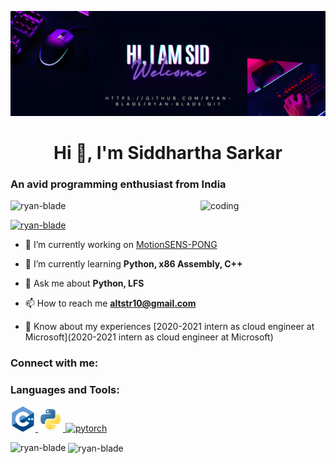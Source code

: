 ![logo](https://github.com/Ryan-Blade/Ryan-Blade/blob/bc21f24c155f9b855466ca26eaaf3e76e661aade/gallery(2).png)
<h1 align="center">Hi 👋, I'm Siddhartha Sarkar</h1>
<h3 align="left">An avid programming enthusiast from India</h3>

<img align="right" alt="coding" width="200" src="https://media.tenor.com/3bTxZ4HdrysAAAAC/pixels-neon.gif">

<p align="left"> <img src="https://komarev.com/ghpvc/?username=ryan-blade&label=Profile%20views&color=0e75b6&style=flat" alt="ryan-blade" /> </p>

<p align="left"> <a href="https://github.com/ryo-ma/github-profile-trophy"><img src="https://github-profile-trophy.vercel.app/?username=ryan-blade" alt="ryan-blade" /></a> </p>

- 🔭 I’m currently working on [MotionSENS-PONG](https://github.com/Ryan-Blade/MotionSENS-PONG.git)

- 🌱 I’m currently learning **Python, x86 Assembly, C++**

- 💬 Ask me about **Python, LFS**

- 📫 How to reach me **altstr10@gmail.com**

- 📄 Know about my experiences [2020-2021 intern as cloud engineer at Microsoft](2020-2021 intern as cloud engineer at Microsoft)

<h3 align="left">Connect with me:</h3>
<p align="left">
</p>

<h3 align="left">Languages and Tools:</h3>
<p align="left"> <a href="https://www.w3schools.com/cpp/" target="_blank" rel="noreferrer"> <img src="https://raw.githubusercontent.com/devicons/devicon/master/icons/cplusplus/cplusplus-original.svg" alt="cplusplus" width="40" height="40"/> </a> <a href="https://www.python.org" target="_blank" rel="noreferrer"> <img src="https://raw.githubusercontent.com/devicons/devicon/master/icons/python/python-original.svg" alt="python" width="40" height="40"/> </a> <a href="https://pytorch.org/" target="_blank" rel="noreferrer"> <img src="https://www.vectorlogo.zone/logos/pytorch/pytorch-icon.svg" alt="pytorch" width="40" height="40"/> </a> </p>

<p><img align="left" src="https://github-readme-stats.vercel.app/api/top-langs?username=ryan-blade&show_icons=true&locale=en&layout=compact" alt="ryan-blade" /></p>

<p>&nbsp;<img align="center" src="https://github-readme-stats.vercel.app/api?username=ryan-blade&show_icons=true&locale=en" alt="ryan-blade" /></p>
